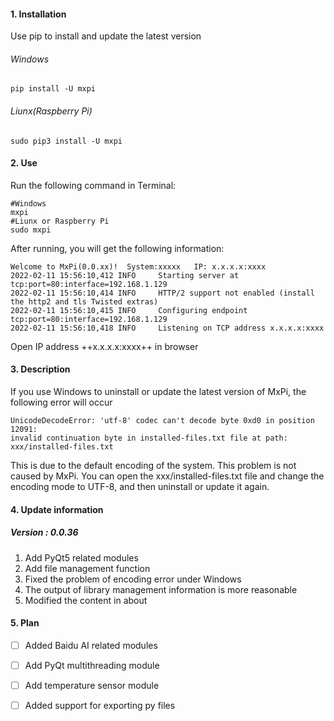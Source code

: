 
#### 1. Installation
Use pip to install and update the latest version

###### Windows
```
pip install -U mxpi
```
###### Liunx(Raspberry Pi)

```
sudo pip3 install -U mxpi
```
#### 2. Use
Run the following command in Terminal:

```
#Windows
mxpi
#Liunx or Raspberry Pi
sudo mxpi
```
After running, you will get the following information:

```
Welcome to MxPi(0.0.xx)!  System:xxxxx   IP: x.x.x.x:xxxx
2022-02-11 15:56:10,412 INFO     Starting server at tcp:port=80:interface=192.168.1.129
2022-02-11 15:56:10,414 INFO     HTTP/2 support not enabled (install the http2 and tls Twisted extras)
2022-02-11 15:56:10,415 INFO     Configuring endpoint tcp:port=80:interface=192.168.1.129
2022-02-11 15:56:10,418 INFO     Listening on TCP address x.x.x.x:xxxx
```
Open IP address ++x.x.x.x:xxxx++ in browser

#### 3. Description
If you use Windows to uninstall or update the latest version of MxPi, the following error will occur

```
UnicodeDecodeError: 'utf-8' codec can't decode byte 0xd0 in position 12091: 
invalid continuation byte in installed-files.txt file at path: 
xxx/installed-files.txt
```
This is due to the default encoding of the system. This problem is not caused by MxPi. You can open the xxx/installed-files.txt file and change the encoding mode to UTF-8, and then uninstall or update it again.


#### 4. Update information
##### Version : 0.0.36
1. Add PyQt5 related modules
2. Add file management function
3. Fixed the problem of encoding error under Windows
4. The output of library management information is more reasonable
5. Modified the content in about

#### 5. Plan
- [ ] Added Baidu AI related modules
- [ ] Add PyQt multithreading module
- [ ] Add temperature sensor module
- [ ] Added support for exporting py files






